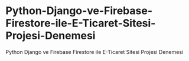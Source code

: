 # Python-Django-ve-Firebase-Firestore-ile-E-Ticaret-Sitesi-Projesi-Denemesi
Python Django ve Firebase Firestore ile E-Ticaret Sitesi Projesi Denemesi
